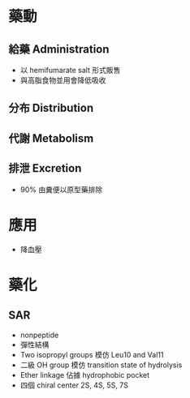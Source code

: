 # 藥動
## 給藥 Administration
- 以 hemifumarate salt 形式販售
- 與高脂食物並用會降低吸收
## 分布 Distribution
## 代謝 Metabolism
## 排泄 Excretion
- 90% 由糞便以原型藥排除
# 應用
- 降血壓
# 藥化
## SAR
- nonpeptide
- 彈性結構
- Two isopropyl groups 模仿 Leu10 and Val11
- 二級 OH group 模仿 transition state of hydrolysis
- Ether linkage 佔據 hydrophobic pocket
- 四個 chiral center 2S, 4S, 5S, 7S

